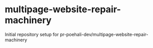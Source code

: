 # multipage-website-repair-machinery

Initial repository setup for pr-poehali-dev/multipage-website-repair-machinery